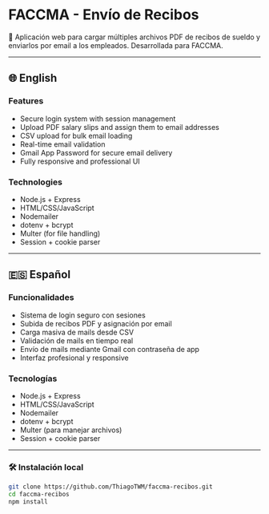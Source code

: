 # FACCMA - Envío de Recibos

🚀 Aplicación web para cargar múltiples archivos PDF de recibos de sueldo y enviarlos por email a los empleados. Desarrollada para FACCMA.

---

## 🌐 English

### Features
- Secure login system with session management
- Upload PDF salary slips and assign them to email addresses
- CSV upload for bulk email loading
- Real-time email validation
- Gmail App Password for secure email delivery
- Fully responsive and professional UI

### Technologies
- Node.js + Express
- HTML/CSS/JavaScript
- Nodemailer
- dotenv + bcrypt
- Multer (for file handling)
- Session + cookie parser

---

## 🇪🇸 Español

### Funcionalidades
- Sistema de login seguro con sesiones
- Subida de recibos PDF y asignación por email
- Carga masiva de mails desde CSV
- Validación de mails en tiempo real
- Envío de mails mediante Gmail con contraseña de app
- Interfaz profesional y responsive

### Tecnologías
- Node.js + Express
- HTML/CSS/JavaScript
- Nodemailer
- dotenv + bcrypt
- Multer (para manejar archivos)
- Session + cookie parser

---

### 🛠️ Instalación local

```bash
git clone https://github.com/ThiagoTWM/faccma-recibos.git
cd faccma-recibos
npm install
